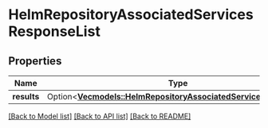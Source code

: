 # HelmRepositoryAssociatedServicesResponseList

## Properties

Name | Type | Description | Notes
------------ | ------------- | ------------- | -------------
**results** | Option<[**Vec<models::HelmRepositoryAssociatedServicesResponse>**](HelmRepositoryAssociatedServicesResponse.md)> |  | [optional]

[[Back to Model list]](../README.md#documentation-for-models) [[Back to API list]](../README.md#documentation-for-api-endpoints) [[Back to README]](../README.md)



